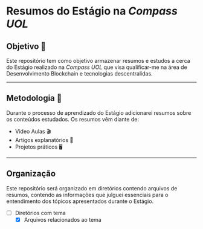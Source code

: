 # Resumos do Estágio na *Compass UOL*


## Objetivo 📑
Este repositório tem como objetivo armazenar resumos e estudos a cerca do Estágio realizado na *Compass UOL* que visa qualificar-me na área de Desenvolvimento Blockchain e tecnologias descentralidas.

___

## Metodologia 📖
Durante o processo de aprendizado do Estágio adicionarei resumos sobre os conteúdos estudados. Os resumos vêm diante de:

- Video Aulas 🎬
- Artigos explanatórios 📰
- Projetos práticos 🖥️

___

## Organização

Este repositório será organizado em diretórios contendo arquivos de resumos, contendo as informações que julguei essenciais para o entendimento dos tópicos apresentados durante o Estágio.

- [ ] Diretórios com tema
  - [x] Arquivos relacionados ao tema